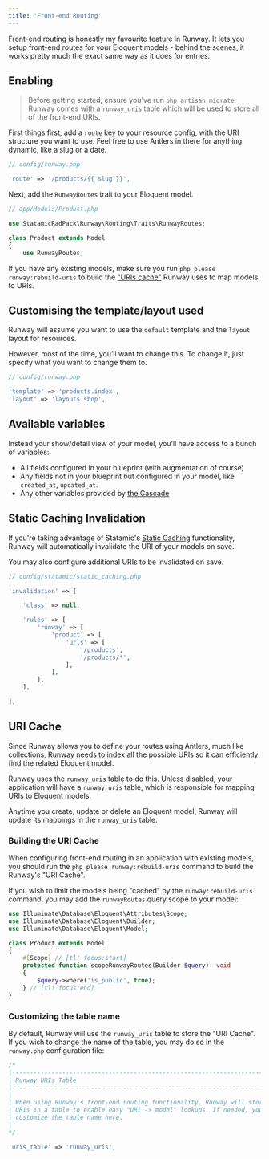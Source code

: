 ```yaml
---
title: 'Front-end Routing'
---
```


Front-end routing is honestly my favourite feature in Runway. It lets you setup front-end routes for your Eloquent models - behind the scenes, it works pretty much the exact same way as it does for entries.

## Enabling

> Before getting started, ensure you’ve run `php artisan migrate`. Runway comes with a `runway_uris` table which will be used to store all of the front-end URIs.

First things first, add a `route` key to your resource config, with the URI structure you want to use. Feel free to use Antlers in there for anything dynamic, like a slug or a date.

```php
// config/runway.php

'route' => '/products/{{ slug }}',
```

Next, add the `RunwayRoutes` trait to your Eloquent model.

```php
// app/Models/Product.php

use StatamicRadPack\Runway\Routing\Traits\RunwayRoutes;

class Product extends Model
{
    use RunwayRoutes;
```

If you have any existing models, make sure you run `php please runway:rebuild-uris` to build the ["URIs cache"](#content-uri-cache) Runway uses to map models to URIs.

## Customising the template/layout used

Runway will assume you want to use the `default` template and the `layout` layout for resources.

However, most of the time, you’ll want to change this. To change it, just specify what you want to change them to.

```php
// config/runway.php

'template' => 'products.index',
'layout' => 'layouts.shop',
```

## Available variables

Instead your show/detail view of your model, you’ll have access to a bunch of variables:

-   All fields configured in your blueprint (with augmentation of course)
-   Any fields not in your blueprint but configured in your model, like `created_at`, `updated_at`.
-   Any other variables provided by [the Cascade](https://statamic.dev/cascade#content)

## Static Caching Invalidation

If you're taking advantage of Statamic's [Static Caching](https://statamic.dev/static-caching) functionality, Runway will automatically invalidate the URI of your models on save.

You may also configure additional URIs to be invalidated on save.

```php
// config/statamic/static_caching.php

'invalidation' => [

    'class' => null,

    'rules' => [
        'runway' => [
            'product' => [
                'urls' => [
                    '/products',
                    '/products/*',
                ],
            ],
        ],
    ],

],
```

## URI Cache

Since Runway allows you to define your routes using Antlers, much like collections, Runway needs to index all the possible URIs so it can efficiently find the related Eloquent model.

Runway uses the `runway_uris` table to do this. Unless disabled, your application will have a `runway_uris` table, which is responsible for mapping URIs to Eloquent models.

Anytime you create, update or delete an Eloquent model, Runway will update its mappings in the `runway_uris` table.

### Building the URI Cache

When configuring front-end routing in an application with existing models, you should run the `php please runway:rebuild-uris` command to build the Runway's "URI Cache".

If you wish to limit the models being "cached" by the `runway:rebuild-uris` command, you may add the `runwayRoutes` query scope to your model:

```php
use Illuminate\Database\Eloquent\Attributes\Scope;
use Illuminate\Database\Eloquent\Builder;
use Illuminate\Database\Eloquent\Model;

class Product extends Model
{
    #[Scope] // [tl! focus:start]
	protected function scopeRunwayRoutes(Builder $query): void
	{
		$query->where('is_public', true);
	} // [tl! focus:end]
}
```

### Customizing the table name

By default, Runway will use the `runway_uris` table to store the "URI Cache". If you wish to change the name of the table, you may do so in the `runway.php` configuration file:

```php 
/*
|--------------------------------------------------------------------------
| Runway URIs Table
|--------------------------------------------------------------------------
|
| When using Runway's front-end routing functionality, Runway will store model
| URIs in a table to enable easy "URI -> model" lookups. If needed, you can
| customize the table name here.
|
*/

'uris_table' => 'runway_uris',
```
